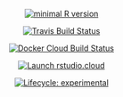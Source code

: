 
<center>

<a href="https://cran.r-project.org"><img src = "https://img.shields.io/badge/R%3E%3D-3.6.0-6666ff.svg" alt = "minimal R version"></a>

<a href="https://travis-ci.org/timtrice/ncdc_storm_events"><img src = "https://travis-ci.org/timtrice/ncdc_storm_events.svg?branch=master" alt = "Travis Build Status"></a>

<a href="https://cloud.docker.com/repository/docker/timtrice/ncdc_storm_events"><img src = "https://img.shields.io/docker/cloud/build/timtrice/ncdc_storm_events.svg?style=popout" alt = "Docker Cloud Build Status"></a>

<a href="https://rstudio.cloud/project/400006"><img src = "https://img.shields.io/badge/launch-rstudio.cloud-yellowgreen.svg" alt = "Launch rstudio.cloud"></a>

<a href="https://www.tidyverse.org/lifecycle/#experimental"><img src = "https://img.shields.io/badge/lifecycle-experimental-orange.svg" alt = "Lifecycle: experimental"></a>
</center
